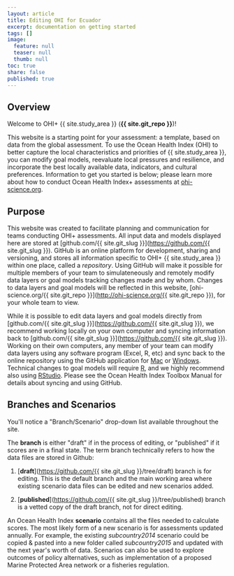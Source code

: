 ```yaml
---
layout: article
title: Editing OHI for Ecuador
excerpt: documentation on getting started
tags: []
image: 
  feature: null
  teaser: null
  thumb: null
toc: true
share: false
published: true
---
```


## Overview

<i class="icon-zoom-in"></i> Welcome to OHI+ {{ site.study_area }} (**{{ site.git_repo }}**)!

This website is a starting point for your assessment: a template, based on data from the global assessment. To use the Ocean Health Index (OHI) to better capture the local characteristics and priorities of {{ site.study_area }}, you can modify goal models, reevaluate local pressures and resilience, and incorporate the best locally available data, indicators, and cultural preferences. Information to get you started is below; please learn more about how to conduct Ocean Health Index+ assessments at [ohi-science.org](http://ohi-science.org).  


## Purpose

This website was created to facilitate planning and communication for teams conducting OHI+ assessments. All input data and models displayed here are stored at [github.com/{{ site.git_slug }}](https://github.com/{{ site.git_slug }}). GitHub is an online platform for development, sharing and versioning, and stores all information specific to OHI+ {{ site.study_area }} within one place, called a *repository*. Using GitHub will make it possible for multiple members of your team to simulateneously and remotely modify data layers or goal models tracking changes made and by whom. Changes to data layers and goal models will be reflected in this website, [ohi-science.org/{{ site.git_repo }}](http://ohi-science.org/{{ site.git_repo }}), for your whole team to view.

While it is possible to edit data layers and goal models directly from [github.com/{{ site.git_slug }}](https://github.com/{{ site.git_slug }}), we recommend working locally on your own computer and syncing information back to [github.com/{{ site.git_slug }}](https://github.com/{{ site.git_slug }}). Working on their own computers, any member of your team can modify data layers using any software program (Excel, R, etc) and sync back to the online repository using the GitHub application for [Mac](https://mac.github.com) or [Windows](https://windows.github.com). Technical changes to goal models will require [R](http://cran.r-project.org), and we highly recommend also using [RStudio](http://www.rstudio.com). Please see the Ocean Health Index Toolbox Manual for details about syncing and using GitHub.

## Branches and Scenarios

You'll notice a "Branch/Scenario" drop-down list available throughout the site. 

The **branch** is either "draft" if in the process of editing, or "published" if it scores are in a final state. The term branch technically refers to how the data files are stored in Github: 

1. [**draft**](https://github.com/{{ site.git_slug }}/tree/draft) branch is for editing. This is the default branch and the main working area where existing scenario data files can be edited and new scenarios added.

1. [**published**](https://github.com/{{ site.git_slug }}/tree/published) branch is a vetted copy of the draft branch, not for direct editing.

An Ocean Health Index **scenario** contains all the files needed to calculate scores. The most likely form of a new scenario is for assessments updated annually. For example, the existing _subcountry2014_ scenario could be copied & pasted into a new folder called _subcountry2015_ and updated with the next year's worth of data. Scenarios can also be used to explore outcomes of policy alternatives, such as implementation of a proposed Marine Protected Area network or a fisheries regulation.